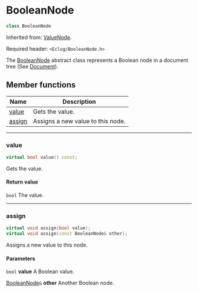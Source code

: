 # BooleanNode

```c++
class BooleanNode
```

Inherited from: [ValueNode](ValueNode.md).

Required header: `<Eclog/BooleanNode.h>`

The [BooleanNode](BooleanNode.md) abstract class represents a Boolean node in a document tree (See [Document](Document.md)).

## Member functions

| Name | Description |
| ---- | ---- |
| [value](#value) | Gets the value. |
| [assign](#assign) | Assigns a new value to this node. |

* * *

### value

```c++
virtual bool value() const;
```

Gets the value.

#### Return value

`bool` The value.

* * *

### assign

```c++
virtual void assign(bool value);
virtual void assign(const BooleanNode& other);
```

Assigns a new value to this node.

#### Parameters

`bool` **value** A Boolean value.

[BooleanNode](BooleanNode.md)`&` **other** Another Boolean node.


